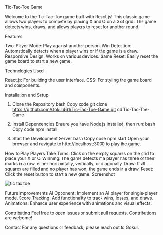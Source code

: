 Tic-Tac-Toe Game

Welcome to the Tic-Tac-Toe game built with React.js! This classic game allows two players to compete by placing X and O on a 3x3 grid. The game detects wins, draws, and allows players to reset for another round.

Features

Two-Player Mode: Play against another person.
Win Detection: Automatically detects when a player wins or if the game is a draw.
Responsive Design: Works on various devices.
Game Reset: Easily reset the game board to start a new game.

Technologies Used

React.js: For building the user interface.
CSS: For styling the game board and components.

Installation and Setup
1. Clone the Repository
bash Copy code
git clone https://github.com/Gokul461/Tic-Tac-Toe-Game.git
cd Tic-Tac-Toe-Game

2. Install Dependencies
Ensure you have Node.js installed, then run:
bash
Copy code
npm install

3. Start the Development Server
bash
Copy code
npm start
Open your browser and navigate to http://localhost:3000 to play the game.

How to Play
Players Take Turns: Click on the empty squares on the grid to place your X or O.
Winning: The game detects if a player has three of their marks in a row, either horizontally, vertically, or diagonally.
Draw: If all squares are filled and no player has won, the game ends in a draw.
Reset: Click the reset button to start a new game.
Screenshot

![tic tac toe](https://github.com/user-attachments/assets/cedca89c-28a0-4a09-a091-a04af078599e)

Future Improvements
AI Opponent: Implement an AI player for single-player mode.
Score Tracking: Add functionality to track wins, losses, and draws.
Animations: Enhance user experience with animations and visual effects.

Contributing
Feel free to open issues or submit pull requests. Contributions are welcome!

Contact
For any questions or feedback, please reach out to Gokul.
